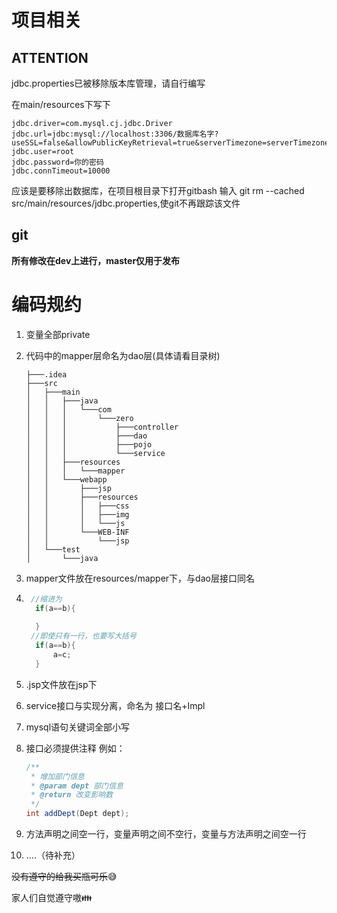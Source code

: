 # 项目相关

## ATTENTION

jdbc.properties已被移除版本库管理，请自行编写

在main/resources下写下

```
jdbc.driver=com.mysql.cj.jdbc.Driver
jdbc.url=jdbc:mysql://localhost:3306/数据库名字?useSSL=false&allowPublicKeyRetrieval=true&serverTimezone=serverTimezone=GMT%2B8
jdbc.user=root
jdbc.password=你的密码
jdbc.connTimeout=10000
```

应该是要移除出数据库，在项目根目录下打开gitbash 输入 git rm --cached src/main/resources/jdbc.properties,使git不再跟踪该文件

## git

**所有修改在dev上进行，master仅用于发布**

# 编码规约

1. 变量全部private

2. 代码中的mapper层命名为dao层(具体请看目录树)

   ```
   ├───.idea
   ├───src
   │   ├───main
   │   │   ├───java
   │   │   │   └───com
   │   │   │       └───zero
   │   │   │           ├───controller
   │   │   │           ├───dao
   │   │   │           ├───pojo
   │   │   │           └───service
   │   │   ├───resources
   │   │   │   └───mapper
   │   │   └───webapp
   │   │       ├───jsp
   │   │       ├───resources
   │   │       │   ├───css
   │   │       │   ├───img
   │   │       │   └───js
   │   │       └───WEB-INF
   │   │           └───jsp
   │   └───test
   │       └───java
   ```

   

3. mapper文件放在resources/mapper下，与dao层接口同名

4. ```java
    //缩进为
     if(a==b){
         
     }
    //即使只有一行，也要写大括号
     if(a==b){
         a=c;
     }

5. .jsp文件放在jsp下

6. service接口与实现分离，命名为 接口名+Impl

7. mysql语句关键词全部小写

8. 接口必须提供注释 例如：

   ```java
   /**
    * 增加部门信息
    * @param dept 部门信息
    * @return 改变影响数
    */
   int addDept(Dept dept);


9. 方法声明之间空一行，变量声明之间不空行，变量与方法声明之间空一行

10. ....（待补充）

~~没有遵守的给我买瓶可乐~~:sweat_smile:

家人们自觉遵守嗷:family:


